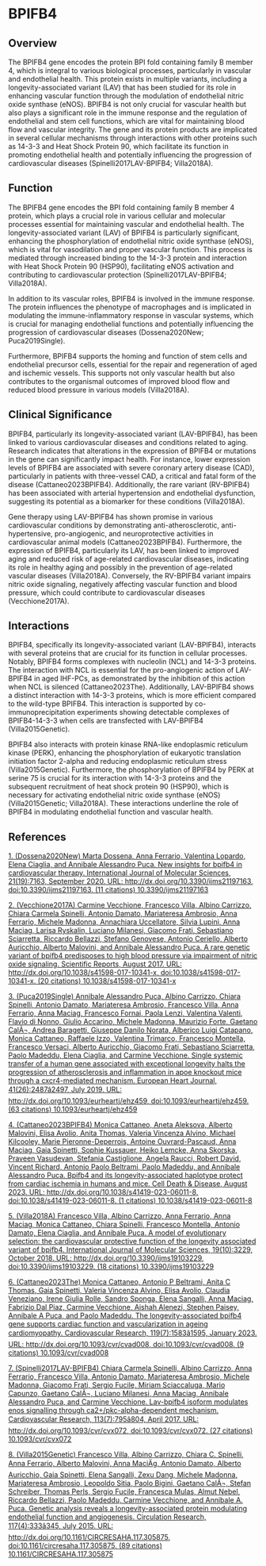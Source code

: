 # BPIFB4

## Overview
The BPIFB4 gene encodes the protein BPI fold containing family B member 4, which is integral to various biological processes, particularly in vascular and endothelial health. This protein exists in multiple variants, including a longevity-associated variant (LAV) that has been studied for its role in enhancing vascular function through the modulation of endothelial nitric oxide synthase (eNOS). BPIFB4 is not only crucial for vascular health but also plays a significant role in the immune response and the regulation of endothelial and stem cell functions, which are vital for maintaining blood flow and vascular integrity. The gene and its protein products are implicated in several cellular mechanisms through interactions with other proteins such as 14-3-3 and Heat Shock Protein 90, which facilitate its function in promoting endothelial health and potentially influencing the progression of cardiovascular diseases (Spinelli2017LAV-BPIFB4; Villa2018A).

## Function
The BPIFB4 gene encodes the BPI fold containing family B member 4 protein, which plays a crucial role in various cellular and molecular processes essential for maintaining vascular and endothelial health. The longevity-associated variant (LAV) of BPIFB4 is particularly significant, enhancing the phosphorylation of endothelial nitric oxide synthase (eNOS), which is vital for vasodilation and proper vascular function. This process is mediated through increased binding to the 14-3-3 protein and interaction with Heat Shock Protein 90 (HSP90), facilitating eNOS activation and contributing to cardiovascular protection (Spinelli2017LAV-BPIFB4; Villa2018A).

In addition to its vascular roles, BPIFB4 is involved in the immune response. The protein influences the phenotype of macrophages and is implicated in modulating the immune-inflammatory response in vascular systems, which is crucial for managing endothelial functions and potentially influencing the progression of cardiovascular diseases (Dossena2020New; Puca2019Single).

Furthermore, BPIFB4 supports the homing and function of stem cells and endothelial precursor cells, essential for the repair and regeneration of aged and ischemic vessels. This supports not only vascular health but also contributes to the organismal outcomes of improved blood flow and reduced blood pressure in various models (Villa2018A).

## Clinical Significance
BPIFB4, particularly its longevity-associated variant (LAV-BPIFB4), has been linked to various cardiovascular diseases and conditions related to aging. Research indicates that alterations in the expression of BPIFB4 or mutations in the gene can significantly impact health. For instance, lower expression levels of BPIFB4 are associated with severe coronary artery disease (CAD), particularly in patients with three-vessel CAD, a critical and fatal form of the disease (Cattaneo2023BPIFB4). Additionally, the rare variant (RV-BPIFB4) has been associated with arterial hypertension and endothelial dysfunction, suggesting its potential as a biomarker for these conditions (Villa2018A).

Gene therapy using LAV-BPIFB4 has shown promise in various cardiovascular conditions by demonstrating anti-atherosclerotic, anti-hypertensive, pro-angiogenic, and neuroprotective activities in cardiovascular animal models (Cattaneo2023BPIFB4). Furthermore, the expression of BPIFB4, particularly its LAV, has been linked to improved aging and reduced risk of age-related cardiovascular diseases, indicating its role in healthy aging and possibly in the prevention of age-related vascular diseases (Villa2018A). Conversely, the RV-BPIFB4 variant impairs nitric oxide signaling, negatively affecting vascular function and blood pressure, which could contribute to cardiovascular diseases (Vecchione2017A).

## Interactions
BPIFB4, specifically its longevity-associated variant (LAV-BPIFB4), interacts with several proteins that are crucial for its function in cellular processes. Notably, BPIFB4 forms complexes with nucleolin (NCL) and 14-3-3 proteins. The interaction with NCL is essential for the pro-angiogenic action of LAV-BPIFB4 in aged IHF-PCs, as demonstrated by the inhibition of this action when NCL is silenced (Cattaneo2023The). Additionally, LAV-BPIFB4 shows a distinct interaction with 14-3-3 proteins, which is more efficient compared to the wild-type BPIFB4. This interaction is supported by co-immunoprecipitation experiments showing detectable complexes of BPIFB4-14-3-3 when cells are transfected with LAV-BPIFB4 (Villa2015Genetic).

BPIFB4 also interacts with protein kinase RNA-like endoplasmic reticulum kinase (PERK), enhancing the phosphorylation of eukaryotic translation initiation factor 2-alpha and reducing endoplasmic reticulum stress (Villa2015Genetic). Furthermore, the phosphorylation of BPIFB4 by PERK at serine 75 is crucial for its interaction with 14-3-3 proteins and the subsequent recruitment of heat shock protein 90 (HSP90), which is necessary for activating endothelial nitric oxide synthase (eNOS) (Villa2015Genetic; Villa2018A). These interactions underline the role of BPIFB4 in modulating endothelial function and vascular health.


## References


[1. (Dossena2020New) Marta Dossena, Anna Ferrario, Valentina Lopardo, Elena Ciaglia, and Annibale Alessandro Puca. New insights for bpifb4 in cardiovascular therapy. International Journal of Molecular Sciences, 21(19):7163, September 2020. URL: http://dx.doi.org/10.3390/ijms21197163, doi:10.3390/ijms21197163. (11 citations) 10.3390/ijms21197163](https://doi.org/10.3390/ijms21197163)

[2. (Vecchione2017A) Carmine Vecchione, Francesco Villa, Albino Carrizzo, Chiara Carmela Spinelli, Antonio Damato, Mariateresa Ambrosio, Anna Ferrario, Michele Madonna, Annachiara Uccellatore, Silvia Lupini, Anna Maciag, Larisa Ryskalin, Luciano Milanesi, Giacomo Frati, Sebastiano Sciarretta, Riccardo Bellazzi, Stefano Genovese, Antonio Ceriello, Alberto Auricchio, Alberto Malovini, and Annibale Alessandro Puca. A rare genetic variant of bpifb4 predisposes to high blood pressure via impairment of nitric oxide signaling. Scientific Reports, August 2017. URL: http://dx.doi.org/10.1038/s41598-017-10341-x, doi:10.1038/s41598-017-10341-x. (20 citations) 10.1038/s41598-017-10341-x](https://doi.org/10.1038/s41598-017-10341-x)

[3. (Puca2019Single) Annibale Alessandro Puca, Albino Carrizzo, Chiara Spinelli, Antonio Damato, Mariateresa Ambrosio, Francesco Villa, Anna Ferrario, Anna Maciag, Francesco Fornai, Paola Lenzi, Valentina Valenti, Flavio di Nonno, Giulio Accarino, Michele Madonna, Maurizio Forte, Gaetano CalÃ¬, Andrea Baragetti, Giuseppe Danilo Norata, Alberico Luigi Catapano, Monica Cattaneo, Raffaele Izzo, Valentina Trimarco, Francesco Montella, Francesco Versaci, Alberto Auricchio, Giacomo Frati, Sebastiano Sciarretta, Paolo Madeddu, Elena Ciaglia, and Carmine Vecchione. Single systemic transfer of a human gene associated with exceptional longevity halts the progression of atherosclerosis and inflammation in apoe knockout mice through a cxcr4-mediated mechanism. European Heart Journal, 41(26):2487â2497, July 2019. URL: http://dx.doi.org/10.1093/eurheartj/ehz459, doi:10.1093/eurheartj/ehz459. (63 citations) 10.1093/eurheartj/ehz459](https://doi.org/10.1093/eurheartj/ehz459)

[4. (Cattaneo2023BPIFB4) Monica Cattaneo, Aneta Aleksova, Alberto Malovini, Elisa Avolio, Anita Thomas, Valeria Vincenza Alvino, Michael Kilcooley, Marie Pieronne-Deperrois, Antoine Ouvrard-Pascaud, Anna Maciag, Gaia Spinetti, Sophie Kussauer, Heiko Lemcke, Anna Skorska, Praveen Vasudevan, Stefania Castiglione, Angela Raucci, Robert David, Vincent Richard, Antonio Paolo Beltrami, Paolo Madeddu, and Annibale Alessandro Puca. Bpifb4 and its longevity-associated haplotype protect from cardiac ischemia in humans and mice. Cell Death &amp; Disease, August 2023. URL: http://dx.doi.org/10.1038/s41419-023-06011-8, doi:10.1038/s41419-023-06011-8. (1 citations) 10.1038/s41419-023-06011-8](https://doi.org/10.1038/s41419-023-06011-8)

[5. (Villa2018A) Francesco Villa, Albino Carrizzo, Anna Ferrario, Anna Maciag, Monica Cattaneo, Chiara Spinelli, Francesco Montella, Antonio Damato, Elena Ciaglia, and Annibale Puca. A model of evolutionary selection: the cardiovascular protective function of the longevity associated variant of bpifb4. International Journal of Molecular Sciences, 19(10):3229, October 2018. URL: http://dx.doi.org/10.3390/ijms19103229, doi:10.3390/ijms19103229. (18 citations) 10.3390/ijms19103229](https://doi.org/10.3390/ijms19103229)

[6. (Cattaneo2023The) Monica Cattaneo, Antonio P Beltrami, Anita C Thomas, Gaia Spinetti, Valeria Vincenza Alvino, Elisa Avolio, Claudia Veneziano, Irene Giulia Rolle, Sandro Sponga, Elena Sangalli, Anna Maciag, Fabrizio Dal Piaz, Carmine Vecchione, Aishah Alenezi, Stephen Paisey, Annibale A Puca, and Paolo Madeddu. The longevity-associated bpifb4 gene supports cardiac function and vascularization in ageing cardiomyopathy. Cardiovascular Research, 119(7):1583â1595, January 2023. URL: http://dx.doi.org/10.1093/cvr/cvad008, doi:10.1093/cvr/cvad008. (9 citations) 10.1093/cvr/cvad008](https://doi.org/10.1093/cvr/cvad008)

[7. (Spinelli2017LAV-BPIFB4) Chiara Carmela Spinelli, Albino Carrizzo, Anna Ferrario, Francesco Villa, Antonio Damato, Mariateresa Ambrosio, Michele Madonna, Giacomo Frati, Sergio Fucile, Miriam Sciaccaluga, Mario Capunzo, Gaetano CalÃ¬, Luciano Milanesi, Anna Maciag, Annibale Alessandro Puca, and Carmine Vecchione. Lav-bpifb4 isoform modulates enos signalling through ca2+/pkc-alpha-dependent mechanism. Cardiovascular Research, 113(7):795â804, April 2017. URL: http://dx.doi.org/10.1093/cvr/cvx072, doi:10.1093/cvr/cvx072. (27 citations) 10.1093/cvr/cvx072](https://doi.org/10.1093/cvr/cvx072)

[8. (Villa2015Genetic) Francesco Villa, Albino Carrizzo, Chiara C. Spinelli, Anna Ferrario, Alberto Malovini, Anna MaciÄg, Antonio Damato, Alberto Auricchio, Gaia Spinetti, Elena Sangalli, Zexu Dang, Michele Madonna, Mariateresa Ambrosio, Leopoldo Sitia, Paolo Bigini, Gaetano CalÃ¬, Stefan Schreiber, Thomas Perls, Sergio Fucile, Francesca Mulas, Almut Nebel, Riccardo Bellazzi, Paolo Madeddu, Carmine Vecchione, and Annibale A. Puca. Genetic analysis reveals a longevity-associated protein modulating endothelial function and angiogenesis. Circulation Research, 117(4):333â345, July 2015. URL: http://dx.doi.org/10.1161/CIRCRESAHA.117.305875, doi:10.1161/circresaha.117.305875. (89 citations) 10.1161/CIRCRESAHA.117.305875](https://doi.org/10.1161/CIRCRESAHA.117.305875)